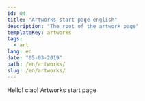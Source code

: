 ```yaml
---
id: 04
title: "Artworks start page english"
description: "The root of the artwork page"
templateKey: artworks
tags:
  - art
lang: en
date: "05-03-2019"
path: /en/artworks/
slug: /en/artworks/
---
```


Hello! ciao! Artworks start page
